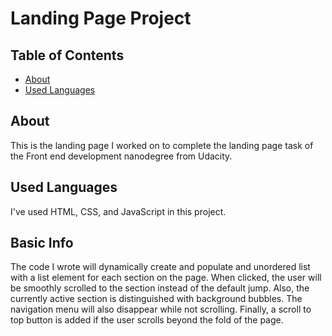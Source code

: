 # Landing Page Project

## Table of Contents

* [About](#About)
* [Used Languages](#Used_Languages)

## About

This is the landing page I worked on to complete the landing page task of the Front end development nanodegree from Udacity.  

## Used Languages

I've used HTML, CSS, and JavaScript in this project. 

## Basic Info  

The code I wrote will dynamically create and populate and unordered list with a list element for each section on the page.
When clicked, the user will be smoothly scrolled to the section instead of the default jump. Also, the currently 
active section is distinguished with background bubbles. The navigation menu will also disappear while not scrolling. Finally, a scroll to
top button is added if the user scrolls beyond the fold of the page.


